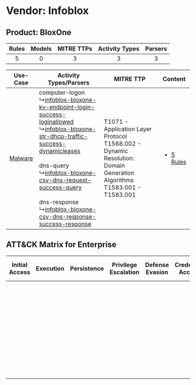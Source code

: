 Vendor: Infoblox
================
Product: BloxOne
----------------
| Rules | Models | MITRE TTPs | Activity Types | Parsers |
|:-----:|:------:|:----------:|:--------------:|:-------:|
|   5   |   0    |     3      |       3        |    3    |

|    Use-Case    | Activity Types/Parsers    | MITRE TTP    | Content    |
|:----:| ---- | ---- | ---- |
| [Malware](../../../UseCases/uc_malware.md) |  computer-logon<br> ↳[infoblox-bloxone-kv-endpoint-login-success-loginallowed](Ps/pC_infobloxbloxonekvendpointloginsuccessloginallowed.md)<br> ↳[infoblox-bloxone-str-dhcp-traffic-success-dynamicleases](Ps/pC_infobloxbloxonestrdhcptrafficsuccessdynamicleases.md)<br><br> dns-query<br> ↳[infoblox-bloxone-csv-dns-request-success-query](Ps/pC_infobloxbloxonecsvdnsrequestsuccessquery.md)<br><br> dns-response<br> ↳[infoblox-bloxone-csv-dns-response-success-response](Ps/pC_infobloxbloxonecsvdnsresponsesuccessresponse.md)<br> | T1071 - Application Layer Protocol<br>T1568.002 - Dynamic Resolution: Domain Generation Algorithms<br>T1583.001 - T1583.001<br> | [<ul><li>5 Rules</li></ul>](RM/r_m_infoblox_bloxone_Malware.md) |

ATT&CK Matrix for Enterprise
----------------------------
| Initial Access | Execution | Persistence | Privilege Escalation | Defense Evasion | Credential Access | Discovery | Lateral Movement | Collection | Command and Control                                                                                                                                                                                                                                             | Exfiltration | Impact |
| -------------- | --------- | ----------- | -------------------- | --------------- | ----------------- | --------- | ---------------- | ---------- | --------------------------------------------------------------------------------------------------------------------------------------------------------------------------------------------------------------------------------------------------------------- | ------------ | ------ |
|                |           |             |                      |                 |                   |           |                  |            | [Dynamic Resolution](https://attack.mitre.org/techniques/T1568)<br><br>[Dynamic Resolution: Domain Generation Algorithms](https://attack.mitre.org/techniques/T1568/002)<br><br>[Application Layer Protocol](https://attack.mitre.org/techniques/T1071)<br><br> |              |        |